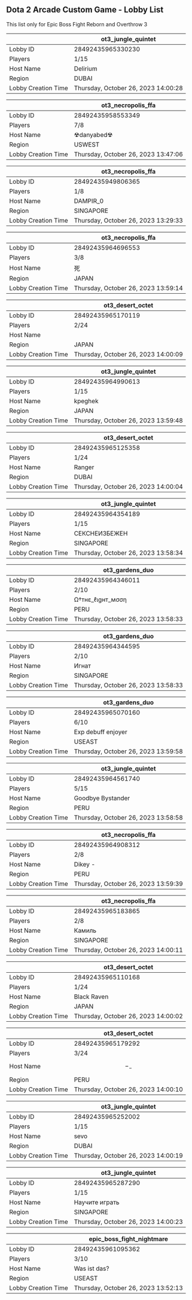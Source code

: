 ## Dota 2 Arcade Custom Game - Lobby List

This list only for Epic Boss Fight Reborn and Overthrow 3

|  | ot3_jungle_quintet |
| ------ | ------ |
| Lobby ID | 28492435965330230 |
| Players | 1/15 |
| Host Name | Delirium |
| Region | DUBAI |
| Lobby Creation Time | Thursday, October 26, 2023 14:00:28 |


|  | ot3_necropolis_ffa |
| ------ | ------ |
| Lobby ID | 28492435958553349 |
| Players | 7/8 |
| Host Name | ☢︎danyabed☢ |
| Region | USWEST |
| Lobby Creation Time | Thursday, October 26, 2023 13:47:06 |


|  | ot3_necropolis_ffa |
| ------ | ------ |
| Lobby ID | 28492435949806365 |
| Players | 1/8 |
| Host Name | DAMPIR_0 |
| Region | SINGAPORE |
| Lobby Creation Time | Thursday, October 26, 2023 13:29:33 |


|  | ot3_necropolis_ffa |
| ------ | ------ |
| Lobby ID | 28492435964696553 |
| Players | 3/8 |
| Host Name | 死 |
| Region | JAPAN |
| Lobby Creation Time | Thursday, October 26, 2023 13:59:14 |


|  | ot3_desert_octet |
| ------ | ------ |
| Lobby ID | 28492435965170119 |
| Players | 2/24 |
| Host Name | 󠀡󠀡 |
| Region | JAPAN |
| Lobby Creation Time | Thursday, October 26, 2023 14:00:09 |


|  | ot3_jungle_quintet |
| ------ | ------ |
| Lobby ID | 28492435964990613 |
| Players | 1/15 |
| Host Name | kpeghek |
| Region | JAPAN |
| Lobby Creation Time | Thursday, October 26, 2023 13:59:48 |


|  | ot3_desert_octet |
| ------ | ------ |
| Lobby ID | 28492435965125358 |
| Players | 1/24 |
| Host Name | Ranger |
| Region | DUBAI |
| Lobby Creation Time | Thursday, October 26, 2023 14:00:04 |


|  | ot3_jungle_quintet |
| ------ | ------ |
| Lobby ID | 28492435964354189 |
| Players | 1/15 |
| Host Name | СЕКСНЕИЗБЕЖЕН |
| Region | SINGAPORE |
| Lobby Creation Time | Thursday, October 26, 2023 13:58:34 |


|  | ot3_gardens_duo |
| ------ | ------ |
| Lobby ID | 28492435964346011 |
| Players | 2/10 |
| Host Name | Ω†тнε_ℓιgнт_мσση |
| Region | PERU |
| Lobby Creation Time | Thursday, October 26, 2023 13:58:33 |


|  | ot3_gardens_duo |
| ------ | ------ |
| Lobby ID | 28492435964344595 |
| Players | 2/10 |
| Host Name | Игнат |
| Region | SINGAPORE |
| Lobby Creation Time | Thursday, October 26, 2023 13:58:33 |


|  | ot3_gardens_duo |
| ------ | ------ |
| Lobby ID | 28492435965070160 |
| Players | 6/10 |
| Host Name | Exp debuff enjoyer |
| Region | USEAST |
| Lobby Creation Time | Thursday, October 26, 2023 13:59:58 |


|  | ot3_jungle_quintet |
| ------ | ------ |
| Lobby ID | 28492435964561740 |
| Players | 5/15 |
| Host Name | Goodbye Bystander |
| Region | PERU |
| Lobby Creation Time | Thursday, October 26, 2023 13:58:58 |


|  | ot3_necropolis_ffa |
| ------ | ------ |
| Lobby ID | 28492435964908312 |
| Players | 2/8 |
| Host Name | Dikey - |
| Region | PERU |
| Lobby Creation Time | Thursday, October 26, 2023 13:59:39 |


|  | ot3_necropolis_ffa |
| ------ | ------ |
| Lobby ID | 28492435965183865 |
| Players | 2/8 |
| Host Name | Камиль |
| Region | SINGAPORE |
| Lobby Creation Time | Thursday, October 26, 2023 14:00:11 |


|  | ot3_desert_octet |
| ------ | ------ |
| Lobby ID | 28492435965110168 |
| Players | 1/24 |
| Host Name | Black Raven |
| Region | JAPAN |
| Lobby Creation Time | Thursday, October 26, 2023 14:00:02 |


|  | ot3_desert_octet |
| ------ | ------ |
| Lobby ID | 28492435965179292 |
| Players | 3/24 |
| Host Name | $$-_-$$ |
| Region | PERU |
| Lobby Creation Time | Thursday, October 26, 2023 14:00:10 |


|  | ot3_jungle_quintet |
| ------ | ------ |
| Lobby ID | 28492435965252002 |
| Players | 1/15 |
| Host Name | sevo |
| Region | DUBAI |
| Lobby Creation Time | Thursday, October 26, 2023 14:00:19 |


|  | ot3_jungle_quintet |
| ------ | ------ |
| Lobby ID | 28492435965287290 |
| Players | 1/15 |
| Host Name | Научите играть |
| Region | SINGAPORE |
| Lobby Creation Time | Thursday, October 26, 2023 14:00:23 |


|  | epic_boss_fight_nightmare |
| ------ | ------ |
| Lobby ID | 28492435961095362 |
| Players | 3/10 |
| Host Name | Was ist das? |
| Region | USEAST |
| Lobby Creation Time | Thursday, October 26, 2023 13:52:13 |


